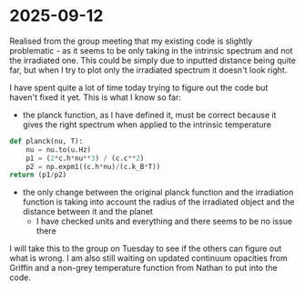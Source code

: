 # 2025-09-12

Realised from the group meeting that my existing code is slightly problematic - as it seems to be only taking in the intrinsic spectrum and not the irradiated one. This could be simply due to inputted distance being quite far, but when I try to plot only the irradiated spectrum it doesn't look right.

I have spent quite a lot of time today trying to figure out the code but haven't fixed it yet. This is what I know so far:

- the planck function, as I have defined it, must be correct because it gives the right spectrum when applied to the intrinsic temperature

```python
def planck(nu, T):
    nu = nu.to(u.Hz)
    p1 = (2*c.h*nu**3) / (c.c**2)
    p2 = np.expm1((c.h*nu)/(c.k_B*T))
return (p1/p2)
```

- the only change between the original planck function and the irradiation function is taking into account the radius of the irradiated object and the distance between it and the planet
  - I have checked units and everything and there seems to be no issue there

I will take this to the group on Tuesday to see if the others can figure out what is wrong. I am also still waiting on updated continuum opacities from Griffin and a non-grey temperature function from Nathan to put into the code.
